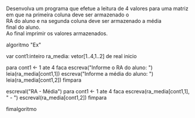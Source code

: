 Desenvolva um programa que efetue a leitura de 4 valores para uma matriz  
em que na primeira coluna deve ser armazenado o  
RA do aluno e na segunda coluna deve ser armazenado a média  
final do aluno.   
Ao final imprimir os valores armazenados.






























algoritmo "Ex"

var
cont1:inteiro
ra_media: vetor[1..4,1..2] de real
inicio

  para cont1 <- 1 ate 4 faca
      escreva("Informe o RA do aluno: ")
      leia(ra_media[cont1,1])
      escreva("Informe a média do aluno: ")
      leia(ra_media[cont1,2])
  fimpara

escreval("RA   -    Média")
para cont1 <- 1 ate 4 faca
      escreva(ra_media[cont1,1], " - ")
      escreval(ra_media[cont1,2])
fimpara

fimalgoritmo
